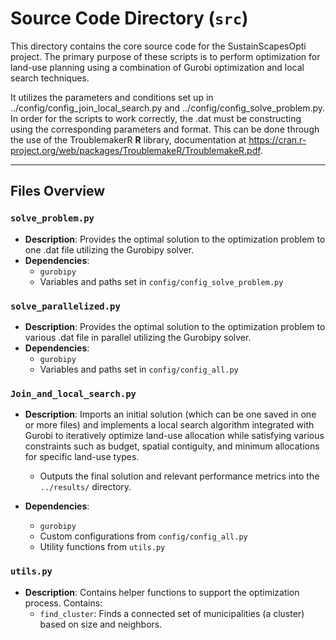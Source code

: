 # Source Code Directory (`src`)

This directory contains the core source code for the SustainScapesOpti project. The primary purpose of these scripts is to perform optimization for land-use planning using a combination of Gurobi optimization and local search techniques.

It utilizes the parameters and conditions set up in ../config/config_join_local_search.py and ../config/config_solve_problem.py. In order for the scripts to work correctly, the .dat must be constructing using the corresponding parameters and format. This can be done through the use of the TroublemakerR **R** library, documentation at https://cran.r-project.org/web/packages/TroublemakeR/TroublemakeR.pdf.

---

## Files Overview

### `solve_problem.py`
- **Description**: Provides the optimal solution to the optimization problem to one .dat file utilizing the Gurobipy solver.
- **Dependencies**:
  - `gurobipy`
  - Variables and paths set in `config/config_solve_problem.py`

### `solve_parallelized.py`
- **Description**: Provides the optimal solution to the optimization problem to various .dat file in parallel utilizing the Gurobipy solver.
- **Dependencies**:
  - `gurobipy`
  - Variables and paths set in `config/config_all.py`

### `Join_and_local_search.py`
- **Description**: Imports an initial solution (which can be one saved in one or more files) and implements a local search algorithm integrated with Gurobi to iteratively optimize land-use allocation while satisfying various constraints such as budget, spatial contiguity, and minimum allocations for specific land-use types.
    - Outputs the final solution and relevant performance metrics into the `../results/` directory.

- **Dependencies**:
  - `gurobipy`
  - Custom configurations from `config/config_all.py`
  - Utility functions from `utils.py`

### `utils.py`
- **Description**: Contains helper functions to support the optimization process. Contains:
  - `find_cluster`: Finds a connected set of municipalities (a cluster) based on size and neighbors.
